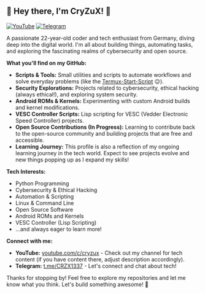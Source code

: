 ## 👋 Hey there, I'm CryZuX! 👋

[![YouTube](https://img.shields.io/badge/YouTube-CryZuX-red?style=for-the-badge&logo=youtube&logoColor=white)](https://youtube.com/c/cryzux)
[![Telegram](https://img.shields.io/badge/Telegram-@CRZX1337-blue?style=for-the-badge&logo=telegram&logoColor=white)](https://t.me/CRZX1337)

A passionate 22-year-old coder and tech enthusiast from Germany, diving deep into the digital world.  I'm all about building things, automating tasks, and exploring the fascinating realms of cybersecurity and open source.

**What you'll find on my GitHub:**

*   **Scripts & Tools:**  Small utilities and scripts to automate workflows and solve everyday problems (like the [Termux-Start-Script](https://github.com/CRZX1337/Termux-Start-Script) 😉).
*   **Security Explorations:**  Projects related to cybersecurity, ethical hacking (always ethical!), and exploring system security.
*   **Android ROMs & Kernels:** Experimenting with custom Android builds and kernel modifications.
*   **VESC Controller Scripts:** Lisp scripting for VESC (Vedder Electronic Speed Controller) projects.
*   **Open Source Contributions (In Progress):**  Learning to contribute back to the open-source community and building projects that are free and accessible.
*   **Learning Journey:**  This profile is also a reflection of my ongoing learning journey in the tech world. Expect to see projects evolve and new things popping up as I expand my skills!

**Tech Interests:**

*   Python Programming
*   Cybersecurity & Ethical Hacking
*   Automation & Scripting
*   Linux & Command Line
*   Open Source Software
*   Android ROMs and Kernels
*   VESC Controller (Lisp Scripting)
*   ...and always eager to learn more!

**Connect with me:**

*   **YouTube:** [youtube.com/c/cryzux](https://youtube.com/c/cryzux) - Check out my channel for tech content (if you have content there, adjust description accordingly).
*   **Telegram:** [t.me/CRZX1337](https://t.me/CRZX1337) - Let's connect and chat about tech!

Thanks for stopping by! Feel free to explore my repositories and let me know what you think. Let's build something awesome! 🚀
